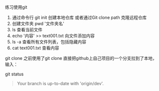 练习使用git 

1. 通过命令行 git init 创建本地仓库 或者通过Git clone path 克隆远程仓库
2. 创建文件夹 pwd '文件夹名' 
3.  ls 查看当前文件
4. echo '内容' >> text001.txt  向文件添加内容
5. ls -a 查看所有文件列表，包括隐藏内容
6. cat text001.txt 查看内容

git clone 
之前使用了git clone 直接把github上自己项目的一个分支拉到了本地，输入：

git status

>Your branch is up-to-date with 'origin/dev'.
